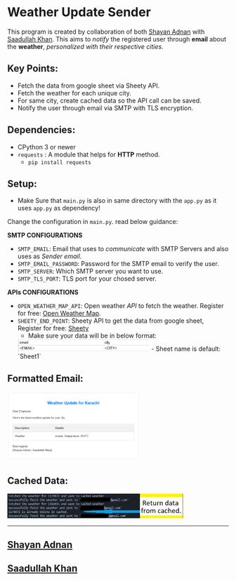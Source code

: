 # Weather Update Sender

This program is created by collaboration of both <a href="#shayan-adnan">Shayan Adnan</a> with <a href="#saadullah-khan">Saadullah Khan</a>. This aims to _notify_ the registered user through **email** about the **weather**, _personalized with their respective cities._

## Key Points:
- Fetch the data from google sheet via Sheety API.
- Fetch the weather for each unique city.
- For same city, create cached data so the API call can be saved.
- Notify the user through email via SMTP with TLS encryption.

## Dependencies:
- CPython 3 or newer
- `requests` : A module that helps for **HTTP** method.
    - `pip install requests`

## Setup:
- Make Sure that `main.py` is also in same directory with the `app.py` as it uses `app.py` as dependency!

Change the configuration in `main.py`. read below guidance:

**SMTP CONFIGURATIONS**

- `SMTP_EMAIL`: Email that uses to _communicate_ with SMTP Servers and also uses as _Sender email_.
- `SMTP_EMAIL_PASSWORD`: Password for the SMTP email to verify the user.
- `SMTP_SERVER`: Which SMTP server you want to use.
- `SMTP_TLS_PORT`: TLS port for your chosed server.

**APIs CONFIGURATIONS**
- `OPEN_WEATHER_MAP_API`: Open weather _API_ to fetch the weather. Register for free: [Open Weather Map](https://openweathermap.org/).
- `SHEETY_END_POINT`: Sheety API to get the data from google sheet, Register for free: [Sheety](https://sheety.co/)
    - Make sure your data will be in below format:<br/>
    <img src="./examples_for_readme/google-sheet-data-format-example.png" width="300">
    - Sheet name is default: `Sheet1`

## Formatted Email:
<img src="./examples_for_readme/email-preview.png" width="300">

## Cached Data:
<img src="./examples_for_readme/terminal-cached-data-example.png" width="400">


---
<h2 id="shayan-adnan"><a href="https://www.linkedin.com/in/shayan-adnan-29a1102a5/">Shayan Adnan</a></h2>
<h2 id="saadullah-khan"><a href="https://www.linkedin.com/in/saadullahkhan3/">Saadullah Khan</a></h2>
